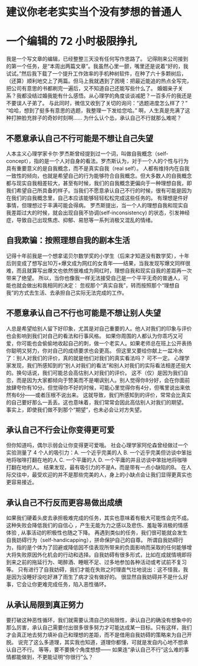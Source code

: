 # 建议你老老实实当个没有梦想的普通人

# 一个编辑的 72 小时极限挣扎
我是一个写文章的编辑，已经整整三天没有任何写作思路了。 记得刚来公司接到的第一个任务，是“本周出两篇文章”。我虽然心里一颤，嘴里还是说着“好的，我试试。”然后我下载了一个提升工作效率的手机种树软件，在种了六十多颗树后，（还算）顺利地交上了两篇。但马上我就遇到了困境：把最近能追的热点全写完，把公司有意思的书都刷完一遍后，又不知道自己还能写些什么了。 婚姻亲子关系？我都没结过婚我能有什么感悟。从心理学的角度谈谈减肥？一百多斤的我还是不要误人子弟了。  与此同时，微信又收到了关切的询问：“选题进度怎么样了？” “哈哈，想到了挺多有意思的选题，我整理一下发给您哈。” 啊，人生真是充满了这种打肿脸充胖子的奇妙时刻啊...... 为什么认个怂，承认自己不行就那么难呢？

## 不愿意承认自己不行可能是不想让自己失望 
人本主义心理学家卡尔·罗杰斯曾经提到过一个词，叫做自我概念（self-concept），指的是一个人对自身的看法。罗杰斯认为，对于一个人的个性与行为具有重要意义的是自我概念，而不是真实自我（real self）。 人都有维持内在自我一致性的倾向，也就是希望自己的行为能够符合自我概念。但大多数人的自我概念都与现实自我相差较大，甚至有时候，我们的自我概念更偏向于一种理想自我，即我们希望自己所具备的样子。当我们不愿意承认自己不行的时候，很有可能是因为在我们的自我概念里，自己本应该能够轻轻松松完成这些任务的。 有理想是件好事情，但理想过于丰满可能会得病。 罗杰斯提出，当一个人的理想自我和现实自我差距过大的时候，就会出现自我不协调(self‐inconsistency) 的状态，引发神经症，导致自己出现焦虑、抑郁、易怒等一系列消极又混乱的情绪。 

## 自我欺骗：按照理想自我的剧本生活
记得十年前我是一个想拿诺贝尔数学奖的小学生（后来才知道没有数学奖），十年后则变成了想写出10万+爆文成为网红的女青年——结果，当我发现写爆文同样很难，而且就算写出爆文也依然很难成为网红时，理想自我和现实自我的差距再一次带来了绝望。 所以，当你也像我一样无法接受自己是一个平平无奇的普通人，可能也就会做出和我相同的决定： 忽视那个“真实自我”，转而按照那个“理想自我”的方式去生活、去承担自己实际无法完成的工作。

## 不愿意承认自己不行也可能是不想让别人失望 
人总是希望给别人留下好印象，尤其是对自己重要的人。他人对我们的印象与评价也会影响到我们对自己的看法和行事风格。 如果你周围的人都认为你乖巧又可爱，你可能也会偷偷地收起自己的刺，做一个老实人。如果老师总在班上公开表扬你聪明又努力，你对自己的成绩要求也会更高。 但这里又要给你献上一盆冷水了：别人对我们的评价，真的就是他们对我们的真实看法吗？ 可不一定。 心理学家发现，我们所感知到的“别人对我们的看法”和别人对我们的实际看法相差还挺大的。换句话说，我们可能总会高估别人对我们的评价。 这不（仅）是因为我们自恋，而是因为大家都倾向于赞美而不是嘲讽别人。别人觉得你8分好，会在你面前放肆夸你有10分。但觉得你不好的时候，可能心里觉得你有4分，但嘴里说出来依然有6分——或者压根不说出来。 这就导致，我们所感知到的评价，常常会比真实的自己要好那么一丢丢。这也意味着，我们常常会因此高估别人对我们的期望。 事实上，即使我们做不到那个“期望”，也未必会让对方失望。

## 承认自己不行会让你变得更可爱 
但你知道吗，偶尔示弱会让你变得更可爱哦。 社会心理学家阿伦森曾经做过一个实验测量了 4 个人的吸引力：A. 一个近乎完美的人 B. 一个近乎完美但访谈中笨拙地将咖啡打翻在地的人 C. 一个平庸的人 D. 一个平庸的并且访谈中笨拙地将咖啡打翻在地的人。 结果发现，最有吸引力的不是A，而是带有一点小缺陷的B。 在人际交往中，最受欢迎的并不是那些完美的人，身上的小缺点会让我们显得更真实也更容易接近。 

## 承认自己不行反而更容易做出成绩 
如果我们硬着头皮去承担极难完成的任务，其实也意味着有极大可能性会完不成。这种失败会降低我们的自信心 ，产生无能为力之感以及悲伤、羞耻等消极的情感体验 , 从事活动的积极性也随之下降。  再遇到类似的任务，我们很可能就会发生自我妨碍行为（self-handicapping），拼命保护自己的自尊。 所谓自我妨碍行为，指的是个体为了回避或降低因不佳表现所带来的负面影响而采取的任何能够增大将失败原因外化机会的行动和选择。自我妨碍有很多形式，比如在成就情境即将到来之前的拖延行为、喝醉酒、睡眠不足、过多地参加各种活动或考试前不复习等。 只有进行了自我妨碍，我们才能在失败之时理直气壮地说出：这不怪我，我是因为没睡好没吃好淋了雨生了病才没有做好的。 很显然自我妨碍并不是什么好事，它会让你更难完成任务，陷入恶性循环。

## 从承认局限到真正努力
要打破这种恶性循环，我们就需要认清自己的局限性，承认自己的确没有想象中的那么厉害，承认自己需要付出很多很多努力才可能达成某一目标。只有这样，我们才会真正地去努力填补自己和理想的差距，而不是借用自我妨碍的策略来为自己开脱。 说完了这么多道理，其实我也知道，道理你都懂，可就是发自内心地不想承认自己不行。 等等，要不要换个角度想想—— 如果连“承认自己不行”这么难的事情都能做到，不更能证明“你很行”么？  









